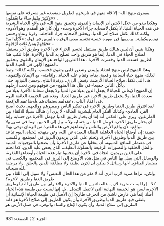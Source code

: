 ------------------------------------------------------------------------

يقيمون منهج الله- إلا قلة منهم في تاريخهم الطويل مقتصدة غير مسرفة على
نفسها «وَكَثِيرٌ مِنْهُمْ ساءَ ما يَعْمَلُونَ» .  
وهكذا يبدو من خلال الآيتين أن الإيمان والتقوى وتحقيق منهج الله في واقع
الحياة البشرية في هذه الحياة الدنيا، لا يكفل لأصحابه جزاء الآخرة وحده-
وإن كان هو المقدم وهو الأدوم- ولكنه كذلك يكفل صلاح أمر الدنيا، ويحقق
لأصحابه جزاء العاجلة.. وفرة ونماء وحسن توزيع وكفاية.. يرسمها في صورة
حسية تجسم معنى الوفرة والفيض في قوله: «لَأَكَلُوا مِنْ فَوْقِهِمْ وَمِنْ تَحْتِ أَرْجُلِهِمْ»
..  
وهكذا يتبين أن ليس هنالك طريق مستقل لحسن الجزاء في الآخرة وطريق آخر
مستقل لصلاح الحياة في الدنيا. إنما هو طريق واحد، تصلح به الدنيا والآخرة،
فإذا تنكب هذا الطريق فسدت الدنيا وخسرت الآخرة.. هذا الطريق الواحد هو
الإيمان والتقوى وتحقيق المنهج الإلهي في الحياة الدنيا..  
وهذا المنهج ليس منهج اعتقاد وإيمان وشعور قلبي وتقوى فحسب، ولكنه كذلك-
وتبعا لذلك- منهج حياة أنسانية واقعية، يقام، وتقام عليه الحياة.. وإقامته-
مع الإيمان والتقوى- هي التي تكفل صلاح الحياة الأرضية، وفيض الرزق، ووفرة
النتاج، وحسن التوزيع، حتى يأكل الناس جميعا- في ظل هذا المنهج- من فوقهم
ومن تحت أرجلهم.  
إن المنهج الإيماني للحياة لا يجعل الدين بديلا من الدنيا ولا يجعل سعادة
الآخرة بديلا من سعادة الدنيا، ولا يجعل طريق الآخرة غير طريق الدنيا..
وهذه هي الحقيقة الغائمة اليوم في أفكار الناس وعقولهم وضمائرهم وأوضاعهم
الواقعية.  
لقد افترق طريق الدنيا وطريق الآخرة في تفكير الناس وضميرهم وواقعهم. بحيث
أصبح الفرد العادي- وكذلك الفكر العام للبشرية الضالة- لا يرى أن هنالك
سبيلا للالتقاء بين الطريقين. ويرى على العكس أنه إما أن يختار طريق الدنيا
فيهمل الآخرة من حسابه وإما أن يختار طريق الآخرة فيهمل الدنيا من حسابه
ولا سبيل إلى الجمع بينهما في تصور ولا واقع.. لأن واقع الأرض والناس
وأوضاعهم في هذه الفترة من الزمان توحي بهذا..  
حقيقة: إن أوضاع الحياة الجاهلية الضالة البعيدة عن الله، وعن منهجه
للحياة، اليوم تباعد بين طريق الدنيا وطريق الآخرة، وتحتم على الذين يريدون
البروز في المجتمع، والكسب في مضمار المنافع الدنيوية، أن يتخلوا عن طريق
الآخرة وأن يضحوا بالتوجيهات الدينية والمثل الخلقية والتصورات الرفيعة
والسلوك النظيف، الذي يحض عليه الدين. كما تحتم على الذين يريدون النجاة في
الآخرة أن يتجنبوا تيار هذه الحياة وأوضاعها القذرة، والوسائل التي يصل بها
الناس في مثل هذه الأوضاع إلى البروز في المجتمع، والكسب في مضمار المنافع،
لأنها وسائل لا يمكن أن تكون نظيفة ولا مطابقة للدين والخلق، ولا مرضية لله
سبحانه..  
ولكن.. تراها ضربة لازب! ترى أنه لا مفر من هذا الحال التعيس؟ ولا سبيل إلى
اللقاء بين طريق الدنيا وطريق الآخرة؟  
كلا.. إنها ليست ضربة لازب! فالعداء بين الدنيا والآخرة والافتراق بين طريق
الدنيا وطريق الآخرة، ليس هو الحقيقة النهائية التي لا تقبل التبديل.. بل
إنها ليست من طبيعة هذه الحياة أصلا. إنما هي عارض ناشئ من انحراف طارئ! إن
الأصل في طبيعة الحياة الإنسانية أن يلتقي فيها طريق الدنيا وطريق الآخرة
وأن يكون الطريق إلى صلاح الآخرة هو ذاته الطريق إلى صلاح الدنيا. وأن يكون
الإنتاج والنماء والوفرة في عمل الأرض هو

------------------------------------------------------------------------

الجزء: 2 ¦ الصفحة: 931
